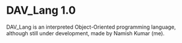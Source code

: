 # DAV_Lang 1.0
DAV_Lang is an interpreted Object-Oriented programming language, although still under development, made by Namish Kumar (me).

